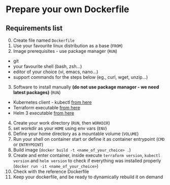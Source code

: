 # Prepare your own Dockerfile

## Requirements list
0) Create file named `Dockerfile`
1) Use your favourite linux distribution as a base (`FROM`)
2) Image prerequisites - use package manager (`RUN`)
* git
* your favourite shell (bash, zsh...)
* editor of your choice (vi, emacs, nano...)
* support commands for the steps below (eg., curl, wget, unzip...)
3) Software to install manually **(do not use package manager - we need latest packages)** (`RUN`)
* Kubernetes client - kubectl [from here](https://kubernetes.io/docs/tasks/tools/install-kubectl/#install-kubectl-on-linux)
* Terraform executable [from here](https://www.terraform.io/downloads.html)
* Helm 3 executable [from here](https://helm.sh/docs/intro/install/)
4) Create your work directory (`RUN`, then `WORKDIR`)
5) set workdir as your `HOME` using env vars (`ENV`)
6) Define your home directory as a mountable volume (`VOLUME`)
7) Run your shell on container start or define it as container entrypoint (`CMD` or `ENTRYPOINT`)
8) Build image (`docker build -t <name_of_your_choice> .`)
9) Create and enter container, inside execute `terraform version`, `kubectl version` and `helm version` to check if everything was installed properly (`docker run -it <name_of_your_choice>`)
10) Check with the reference Dockerfile
11) Keep your dockerfile, and be ready to dynamically rebuild it on demand

